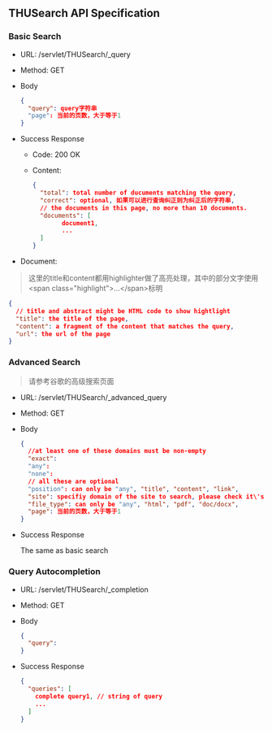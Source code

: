 ## THUSearch API Specification

### Basic Search

* URL: /servlet/THUSearch/_query

* Method: GET

* Body

  ```json
  {
    "query": query字符串
    "page": 当前的页数，大于等于1
  }
  ```

  

* Success Response

  * Code: 200 OK

  * Content:

    ```json
    {
      "total": total number of ducuments matching the query,
      "correct": optional, 如果可以进行查询纠正则为纠正后的字符串,
      // the documents in this page, no more than 10 documents.
      "documents": [
      		document1,
      		...
      ]
    }
    ```

* Document:
> 这里的title和content都用highlighter做了高亮处理，其中的部分文字使用\<span class="highlight"\>...\</span\>标明

  ```json
  {
    // title and abstract might be HTML code to show hightlight
    "title": the title of the page,
    "content": a fragment of the content that matches the query,
    "url": the url of the page
  }
  ```

### Advanced Search

> 请参考谷歌的高级搜索页面

* URL:  /servlet/THUSearch/\_advanced\_query

* Method: GET

* Body

  ```json
  {
  	//at least one of these domains must be non-empty
    "exact":
  	"any": 
  	"none":
  	// all these are optional
  	"position": can only be "any", "title", "content", "link",
  	"site": specifiy domain of the site to search, please check it\'s in the format of URL in the frontend
  	"file_type": can only be "any", "html", "pdf", "doc/docx",
    "page": 当前的页数，大于等于1
  }
  ```

* Success Response

  The same as basic search

### Query Autocompletion

* URL: /servlet/THUSearch/_completion

* Method: GET

* Body

  ```json
  {
    "query":
  }
  ```

* Success Response

  ```json
  {
  	"queries": [
      complete query1, // string of query
      ...
    ]
  }
  ```

  